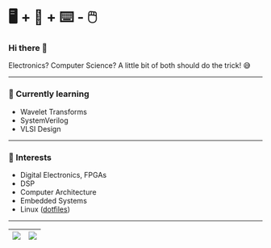 # :desktop_computer: + :penguin: + :keyboard: - :computer_mouse:

### Hi there 👋

Electronics? Computer Science? A little bit of both should do the trick! :sweat_smile:

---

### :seedling: Currently learning

* Wavelet Transforms
* SystemVerilog
* VLSI Design

---

### :telescope: Interests

* Digital Electronics, FPGAs
* DSP
* Computer Architecture
* Embedded Systems
* Linux ([dotfiles](https://github.com/CodePurble/dots))

---

| <a href="https://github.com/anuraghazra/github-readme-stats"><img align="center" src="https://github-readme-stats.vercel.app/api?username=CodePurble&count_private=true&show_icons=true&theme=onedark" /></a> | <a href="https://github.com/anuraghazra/github-readme-stats"><img align="center" src="https://github-readme-stats.vercel.app/api/top-langs/?username=CodePurble&layout=compact&show_icons=true&theme=onedark" /></a> |
|-------------|-------------|
